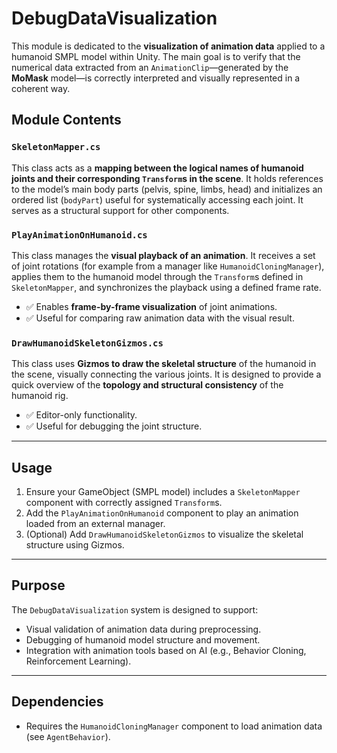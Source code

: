 # DebugDataVisualization

This module is dedicated to the **visualization of animation data** applied to a humanoid SMPL model within Unity. The main goal is to verify that the numerical data extracted from an `AnimationClip`—generated by the **MoMask** model—is correctly interpreted and visually represented in a coherent way.

## Module Contents

### `SkeletonMapper.cs`

This class acts as a **mapping between the logical names of humanoid joints and their corresponding `Transform`s in the scene**. It holds references to the model’s main body parts (pelvis, spine, limbs, head) and initializes an ordered list (`bodyPart`) useful for systematically accessing each joint. It serves as a structural support for other components.

### `PlayAnimationOnHumanoid.cs`

This class manages the **visual playback of an animation**. It receives a set of joint rotations (for example from a manager like `HumanoidCloningManager`), applies them to the humanoid model through the `Transform`s defined in `SkeletonMapper`, and synchronizes the playback using a defined frame rate.

- ✅ Enables **frame-by-frame visualization** of joint animations.
- ✅ Useful for comparing raw animation data with the visual result.

### `DrawHumanoidSkeletonGizmos.cs`

This class uses **Gizmos to draw the skeletal structure** of the humanoid in the scene, visually connecting the various joints. It is designed to provide a quick overview of the **topology and structural consistency** of the humanoid rig.

- ✅ Editor-only functionality.
- ✅ Useful for debugging the joint structure.

---

## Usage

1. Ensure your GameObject (SMPL model) includes a `SkeletonMapper` component with correctly assigned `Transform`s.
2. Add the `PlayAnimationOnHumanoid` component to play an animation loaded from an external manager.
3. (Optional) Add `DrawHumanoidSkeletonGizmos` to visualize the skeletal structure using Gizmos.

---

## Purpose

The `DebugDataVisualization` system is designed to support:
- Visual validation of animation data during preprocessing.
- Debugging of humanoid model structure and movement.
- Integration with animation tools based on AI (e.g., Behavior Cloning, Reinforcement Learning).

---

## Dependencies

- Requires the `HumanoidCloningManager` component to load animation data (see `AgentBehavior`).